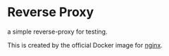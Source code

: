 # Reverse Proxy

a simple reverse-proxy for testing.

This is created by the official Docker image for [nginx](https://registry.hub.docker.com/_/nginx/).
